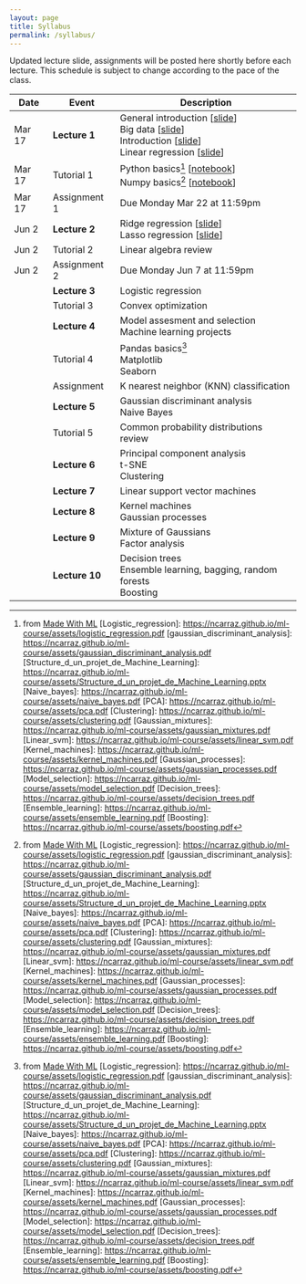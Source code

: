 ```yaml
---
layout: page
title: Syllabus
permalink: /syllabus/
---
```


Updated lecture slide, assignments will be posted here shortly before each lecture. This schedule is subject to change according to the pace of the class.

| Date        | Event      | Description |
| ----------- | ----------- | ----------- |
| Mar 17 | <strong><b>Lecture 1</b> </strong>      |  General introduction [[slide][Introduction_au_machine_learning]] <br/> Big data [[slide][BIG_Data]] <br/>Introduction [[slide][Introduction]] <br/> Linear regression [[slide][Linear_regression]] |
| Mar 17 | Tutorial 1      |  Python basics[^1]  [[notebook][02_Python]]  <br/> Numpy basics[^1]  [[notebook][03_NumPy]]|
| Mar 17 | Assignment 1     |  Due Monday Mar 22 at 11:59pm|
|  Jun 2| <strong><b>Lecture 2 </b></strong>        |  Ridge regression [[slide][Ridge_regression]] <br/> Lasso regression [[slide][Lasso_regression]]|
| Jun 2| Tutorial 2      |  Linear algebra review |
| Jun 2| Assignment 2      |  Due Monday Jun 7 at 11:59pm |
|  | <strong><b>Lecture 3 </b></strong>        |  Logistic regression  <!---[[slide][Logistic_regression]] -->| 
| | Tutorial 3      |  Convex optimization|
|  | <strong><b>Lecture 4 </b></strong>        |  Model assesment and selection <!---[[slide][Model_selection]] --> <br/> Machine learning projects <!---[[slide][Structure_d_un_projet_de_Machine_Learning]] -->| 
| | Tutorial 4      |  Pandas basics[^1] <!--- [[notebook][Pandas]] --><br/> Matplotlib <br/> Seaborn|
|  | Assignment       | K nearest neighbor (KNN) classification|
|  | <strong><b>Lecture 5 </b></strong>        |  Gaussian discriminant analysis <!---[[slide][gaussian_discriminant_analysis]]--> <br/> Naive Bayes <!---[[slide][Naive_bayes]] -->| 
| | Tutorial 5      |  Common probability distributions review|
|  | <strong><b>Lecture 6 </b></strong>        |  Principal component analysis <!---[[slide][PCA]]--> <br/> t-SNE  <br/> Clustering <!---[[slide][Clustering]]-->| 
|  | <strong><b>Lecture 7 </b></strong>       |  Linear support vector machines <!---[[slide][Linear_svm]]-->| 
|  | <strong><b>Lecture 8 </b></strong>        |  Kernel machines <!---[[slide][Kernel_machines]]--><br/> Gaussian processes <!---[[slide][Gaussian_processes]] -->| 
|  | <strong><b>Lecture 9 </b></strong>        |  Mixture of Gaussians <!---[[slide][Gaussian_mixtures]]--> <br/> Factor analysis|
|  | <strong><b>Lecture 10 </b></strong>        |  Decision trees <!---[[slide][Decision_trees]]--> <br/> Ensemble learning, bagging, random forests<!--- [[slide][Ensemble_learning]] --> <br/> Boosting <!---[[slide][Boosting]]-->|


[Introduction_au_machine_learning]: https://ncarraz.github.io/ml-course/assets/Introduction_au_machine_learning.pptx
[BIG_Data]: https://ncarraz.github.io/ml-course/assets/BIG_Data.pptx
[Introduction]: https://ncarraz.github.io/ml-course/assets/ML_introduction.pdf
[Linear_regression]: https://ncarraz.github.io/ml-course/assets/linear_regression.pdf
[02_Python]: https://colab.research.google.com/github/GokuMohandas/madewithml/blob/main/notebooks/02_Python.ipynb
[03_NumPy]: https://colab.research.google.com/github/GokuMohandas/madewithml/blob/main/notebooks/03_NumPy.ipynb
[Pandas]:https://madewithml.com/courses/basics/pandas/
[Ridge_regression]: https://ncarraz.github.io/ml-course/assets/ridge.pdf
[Lasso_regression]: https://ncarraz.github.io/ml-course/assets/lasso.pdf
[^1]: from [Made With ML](https://madewithml.com)
[Logistic_regression]: https://ncarraz.github.io/ml-course/assets/logistic_regression.pdf
[gaussian_discriminant_analysis]: https://ncarraz.github.io/ml-course/assets/gaussian_discriminant_analysis.pdf
[Structure_d_un_projet_de_Machine_Learning]: https://ncarraz.github.io/ml-course/assets/Structure_d_un_projet_de_Machine_Learning.pptx
[Naive_bayes]: https://ncarraz.github.io/ml-course/assets/naive_bayes.pdf
[PCA]: https://ncarraz.github.io/ml-course/assets/pca.pdf
[Clustering]: https://ncarraz.github.io/ml-course/assets/clustering.pdf
[Gaussian_mixtures]: https://ncarraz.github.io/ml-course/assets/gaussian_mixtures.pdf
[Linear_svm]: https://ncarraz.github.io/ml-course/assets/linear_svm.pdf
[Kernel_machines]: https://ncarraz.github.io/ml-course/assets/kernel_machines.pdf
[Gaussian_processes]: https://ncarraz.github.io/ml-course/assets/gaussian_processes.pdf
[Model_selection]: https://ncarraz.github.io/ml-course/assets/model_selection.pdf
[Decision_trees]: https://ncarraz.github.io/ml-course/assets/decision_trees.pdf
[Ensemble_learning]: https://ncarraz.github.io/ml-course/assets/ensemble_learning.pdf
[Boosting]: https://ncarraz.github.io/ml-course/assets/boosting.pdf

